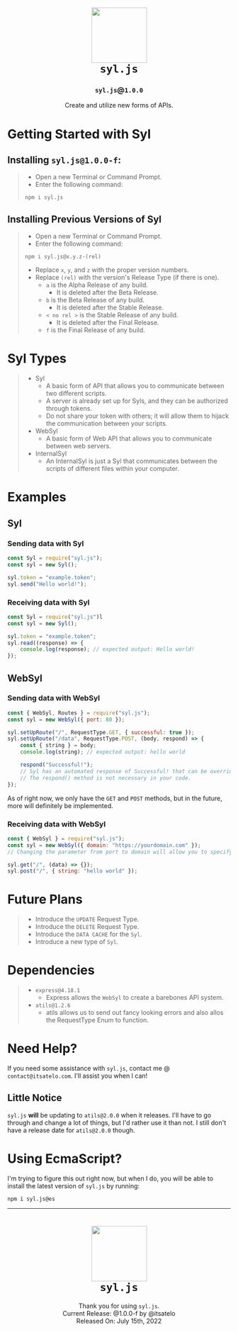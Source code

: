 <h1 align="center">
    <img src="https://api.itsatelo.com/images/syl" style="width:125px;height:125px;"><br>
    <code><b>syl.js</b></code>
</h1>
<h3 align="center">
    <code>syl.js</code>@<code>1.0.0</code>
</h3>
<p align="center">
    Create and utilize new forms of APIs.
</p>

# Getting Started with Syl
## Installing `syl.js@1.0.0-f`:
> - Open a new Terminal or Command Prompt.
> - Enter the following command:
> ```
> npm i syl.js
> ```
## Installing Previous Versions of Syl
> - Open a new Terminal or Command Prompt.
> - Enter the following command:
> ```
> npm i syl.js@x.y.z-(rel)
> ```
> - Replace `x`, `y`, and `z` with the proper version numbers.
> - Replace `(rel)` with the version's Release Type (if there is one).
>   - `a` is the Alpha Release of any build.
>       - It is deleted after the Beta Release.
>   - `b` is the Beta Release of any build.
>       - It is deleted after the Stable Release.
>   - `< no rel >` is the Stable Release of any build.
>       - It is deleted after the Final Release.
>   - `f` is the Final Release of any build.

# Syl Types
> - Syl
>   - A basic form of API that allows you to communicate between two different scripts.
>   - A server is already set up for Syls, and they can be authorized through tokens.
>   - Do not share your token with others; it will allow them to hijack the communication between your scripts.
> - WebSyl
>   - A basic form of Web API that allows you to communicate between web servers.
> - InternalSyl
>   - An InternalSyl is just a Syl that communicates between the scripts of different files within your computer.

# Examples
## Syl
### Sending data with Syl
```js
const Syl = require("syl.js");
const syl = new Syl();

syl.token = "example.token";
syl.send("Hello world!");
```

### Receiving data with Syl
```js
const Syl = require("syl.js")l
const syl = new Syl();

syl.token = "example.token";
syl.read((response) => {
    console.log(response); // expected output: Hello world!
});
```

## WebSyl
### Sending data with WebSyl
```js
const { WebSyl, Routes } = require("syl.js");
const syl = new WebSyl({ port: 80 });

syl.setUpRoute("/", RequestType.GET, { successful: true });
syl.setUpRoute("/data", RequestType.POST, (body, respond) => {
    const { string } = body;
    console.log(string); // expected output: hello world

    respond("Successful!"); 
    // Syl has an automated response of Successful! that can be overridden.
    // The respond() method is not necessary in your code.
});
```
As of right now, we only have the `GET` and `POST` methods, but in the future, more will definitely be implemented.

### Receiving data with WebSyl
```js
const { WebSyl } = require("syl.js");
const syl = new WebSyl({ domain: "https://yourdomain.com" });
// Changing the parameter from port to domain will allow you to specify the type of WebSyl that's being used.

syl.get("/", (data) => {});
syl.post("/", { string: "hello world" });
```

# Future Plans
> - Introduce the `UPDATE` Request Type.
> - Introduce the `DELETE` Request Type.
> - Introduce the `DATA CACHE` for the `Syl`.
> - Introduce a new type of `Syl`.

# Dependencies
> - `express@4.18.1`
>   - Express allows the `WebSyl` to create a barebones API system.
> - `atils@1.2.6`
>   - atils allows us to send out fancy looking errors and also allos the RequestType Enum to function.

# Need Help?
If you need some assistance with `syl.js`, contact me @ `contact@itsatelo.com`. I'll assist you when I can!

## Little Notice
`syl.js` **will** be updating to `atils@2.0.0` when it releases. I'll have to go through and change a lot of things, but I'd rather use it than not. I still don't have a release date for `atils@2.0.0` though.

# Using EcmaScript?
I'm trying to figure this out right now, but when I do, you will be able to install the latest version of `syl.js` by running:
```
npm i syl.js@es
```

<hr>
<h1 align="center">
    <img src="https://api.itsatelo.com/images/syl" style="width:125px;height:125px;"><br>
    <code><b>syl.js</b></code>
</h1>
<p align="center">
    Thank you for using <code>syl.js</code>.<br>
    Current Release: @1.0.0-f by @itsatelo<br>
    Released On: July 15th, 2022
</p>
